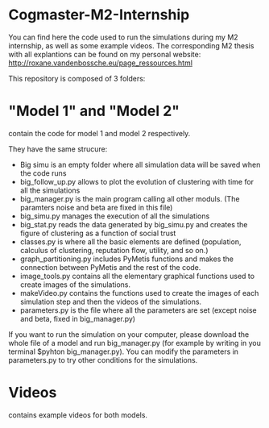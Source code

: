 # Cogmaster-M2-Internship
You can find here the code used to run the simulations during my M2 internship, as well as some example videos.
The corresponding M2 thesis with all explantions can be found on my personal website: http://roxane.vandenbossche.eu/page_ressources.html

This repository is composed of 3 folders:

# "Model 1" and "Model 2" 
contain the code for model 1 and model 2 respectively.

They have the same strucure:
- Big simu is an empty folder where all simulation data will be saved when the code runs
- big_follow_up.py allows to plot the evolution of clustering with time for all the simulations
- big_manager.py is the main program calling all other moduls. (The paramters noise and beta are fixed in this file)
- big_simu.py manages the execution of all the simulations
- big_stat.py reads the data generated by big_simu.py and creates the figure of clustering as a function of social trust
- classes.py is where all the basic elements are defined (population, calculus of clustering, reputation flow, utility, and so on.)
- graph_partitioning.py includes PyMetis functions and makes the connection between PyMetis and the rest of the code.
- image_tools.py contains all the elementary graphical functions used to create images of the simulations.
- makeVideo.py contains the functions used to create the images of each simulation step and then the videos of the simulations.
- parameters.py is the file where all the parameters are set (except noise and beta, fixed in big_manager.py)

If you want to run the simulation on your computer, please download the whole file of a model and run big_manager.py (for example by writing in you terminal $pyhton big_manager.py). You can modify the parameters in parameters.py to try other conditions for the simulations.

# Videos
contains example videos for both models.



